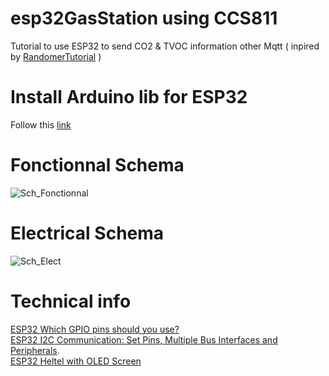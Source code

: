# esp32GasStation using CCS811
Tutorial to use ESP32 to send CO2 & TVOC information other Mqtt ( inpired by [RandomerTutorial](https://randomnerdtutorials.com/esp32-mqtt-publish-subscribe-arduino-ide/) )

# Install Arduino lib for ESP32
Follow this [link](https://randomnerdtutorials.com/installing-the-esp32-board-in-arduino-ide-windows-instructions/)

# Fonctionnal Schema
![Sch_Fonctionnal](https://user-images.githubusercontent.com/25310798/73060571-6b0a2700-3e98-11ea-8de7-cf990ef746e2.jpg)
 
# Electrical Schema
![Sch_Elect](https://github.com/TamataOcean/esp32GasStation/blob/master/ESP32/Sch_ESP32_CCS811_bb.jpg)

# Technical info 
[ESP32 Which GPIO pins should you use?](https://randomnerdtutorials.com/esp32-pinout-reference-gpios/)   
[ESP32 I2C Communication: Set Pins, Multiple Bus Interfaces and Peripherals](https://randomnerdtutorials.com/esp32-i2c-communication-arduino-ide/).  
[ESP32 Heltel with OLED Screen](https://robotzero.one/heltec-wifi-kit-32/)
